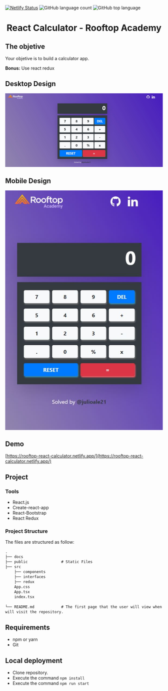 [![Netlify Status](https://api.netlify.com/api/v1/badges/166a663b-a60c-4834-95c4-d53be43b86ec/deploy-status)](https://app.netlify.com/sites/rooftop-react-calculator/deploys)
![GitHub language count](https://img.shields.io/github/languages/count/julioale21/rooftop-react-calculator?color=success)
![GitHub top language](https://img.shields.io/github/languages/top/julioale21/rooftop-react-calculator?color=success)


   <h1 align="center">React Calculator - Rooftop Academy</h1>
   

  
## The objetive

Your objetive is to build a calculator app.

**Bonus:** Use react redux

## Desktop Design

<div>
  <img src="./docs/desktop-design.jpg">
</div>


## Mobile Design

<p align="center">
  <img src="./docs/mobile-design.jpg">
</p>



## Demo
[https://rooftop-react-calculator.netlify.app/](https://rooftop-react-calculator.netlify.app/)

## Project
### Tools

- React.js
- Create-react-app
- React-Bootstrap
- React Redux

### Project Structure
The files are structured as follow:

    .
    ├── docs
    ├── public               # Static Files
    ├── src
        ├── components  
        ├── interfaces
        ├── redux 
        App.css
        App.tsx
        index.tsx

    └── README.md            # The first page that the user will view when will visit the repository.

## Requirements
* npm or yarn
* Git

## Local deployment

* Clone repository.
* Execute the command `npm install`
* Execute the command `npm run start`
